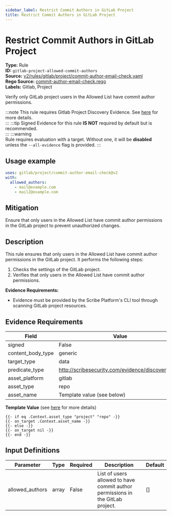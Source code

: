 ```yaml
---
sidebar_label: Restrict Commit Authors in GitLab Project
title: Restrict Commit Authors in GitLab Project
---  
```

# Restrict Commit Authors in GitLab Project  
**Type:** Rule  
**ID:** `gitlab-project-allowed-commit-authors`  
**Source:** [v2/rules/gitlab/project/commit-author-email-check.yaml](https://github.com/scribe-public/sample-policies/blob/main/v2/rules/gitlab/project/commit-author-email-check.yaml)  
**Rego Source:** [commit-author-email-check.rego](https://github.com/scribe-public/sample-policies/blob/main/v2/rules/gitlab/project/commit-author-email-check.rego)  
**Labels:** Gitlab, Project  

Verify only GitLab project users in the Allowed List have commit author permissions.

:::note 
This rule requires Gitlab Project Discovery Evidence. See [here](/docs/platforms/discover#gitlab-discovery) for more details.  
::: 
:::tip 
Signed Evidence for this rule **IS NOT** required by default but is recommended.  
::: 
:::warning  
Rule requires evaluation with a target. Without one, it will be **disabled** unless the `--all-evidence` flag is provided.
::: 

## Usage example

```yaml
uses: gitlab/project/commit-author-email-check@v2
with:
  allowed_authors:
    - mail@example.com
    - mail2@example.com
```

## Mitigation  
Ensure that only users in the Allowed List have commit author permissions in the GitLab project to prevent unauthorized changes.


## Description  
This rule ensures that only users in the Allowed List have commit author permissions in the GitLab project.
It performs the following steps:

1. Checks the settings of the GitLab project.
2. Verifies that only users in the Allowed List have commit author permissions.

**Evidence Requirements:**
- Evidence must be provided by the Scribe Platform's CLI tool through scanning GitLab project resources.

## Evidence Requirements  
| Field | Value |
|-------|-------|
| signed | False |
| content_body_type | generic |
| target_type | data |
| predicate_type | http://scribesecurity.com/evidence/discovery/v0.1 |
| asset_platform | gitlab |
| asset_type | repo |
| asset_name | Template value (see below) |

**Template Value** (see [here](/docs/valint/initiatives#template-arguments) for more details)

```
{{- if eq .Context.asset_type "project" "repo" -}}
{{- on_target .Context.asset_name -}}
{{- else -}}
{{- on_target nil -}}
{{- end -}}
```

## Input Definitions  
| Parameter | Type | Required | Description | Default |
|-----------|------|----------|-------------| --------|
| allowed_authors | array | False | List of users allowed to have commit author permissions in the GitLab project. | [] |

